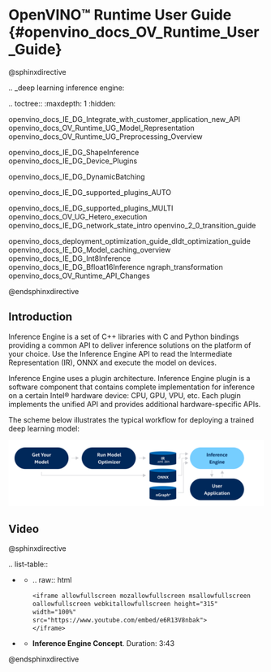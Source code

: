 # OpenVINO™ Runtime User Guide {#openvino_docs_OV_Runtime_User_Guide}

@sphinxdirective

.. _deep learning inference engine:

.. toctree::
   :maxdepth: 1
   :hidden:

   openvino_docs_IE_DG_Integrate_with_customer_application_new_API
   openvino_docs_OV_Runtime_UG_Model_Representation
   openvino_docs_OV_Runtime_UG_Preprocessing_Overview
   <!-- rename to "Changing input shapes" -->
   openvino_docs_IE_DG_ShapeInference
   openvino_docs_IE_DG_Device_Plugins
   <!-- insert here preprocessing -->
   <!-- generalize dyn batch to "Working with dynamic shapes" -->
   openvino_docs_IE_DG_DynamicBatching
   <!-- rename MULTI to "Automatic device selection" -->
   openvino_docs_IE_DG_supported_plugins_AUTO
   <!-- rename MULTI to "Running on multiple device simultaneously" -->
   openvino_docs_IE_DG_supported_plugins_MULTI
   openvino_docs_OV_UG_Hetero_execution
   openvino_docs_IE_DG_network_state_intro
   openvino_2_0_transition_guide
   <!-- remove parts below -->
   openvino_docs_deployment_optimization_guide_dldt_optimization_guide
   openvino_docs_IE_DG_Model_caching_overview
   openvino_docs_IE_DG_Int8Inference
   openvino_docs_IE_DG_Bfloat16Inference
   ngraph_transformation
   openvino_docs_OV_Runtime_API_Changes

@endsphinxdirective

## Introduction
Inference Engine is a set of C++ libraries with C and Python bindings providing a common API to deliver inference solutions on the platform of your choice. Use the Inference Engine API to read the Intermediate Representation (IR), ONNX and execute the model on devices.

Inference Engine uses a plugin architecture. Inference Engine plugin is a software component that contains complete implementation for inference on a certain Intel® hardware device: CPU, GPU, VPU, etc. Each plugin implements the unified API and provides additional hardware-specific APIs.
 
The scheme below illustrates the typical workflow for deploying a trained deep learning model: 

![](img/BASIC_FLOW_IE_C.svg)


## Video

@sphinxdirective

.. list-table::

   * - .. raw:: html

           <iframe allowfullscreen mozallowfullscreen msallowfullscreen oallowfullscreen webkitallowfullscreen height="315" width="100%"
           src="https://www.youtube.com/embed/e6R13V8nbak">
           </iframe>
   * - **Inference Engine Concept**. Duration: 3:43
     
@endsphinxdirective
